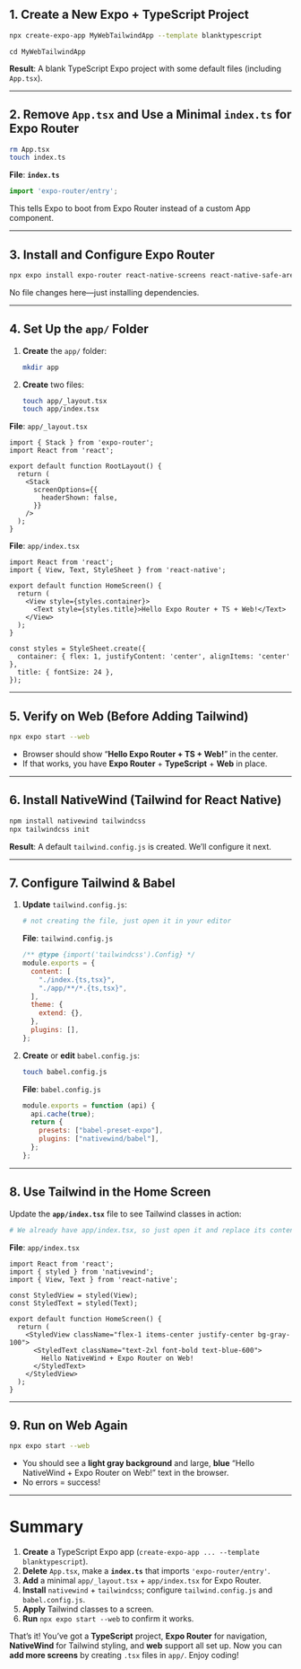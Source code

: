 ## 1. Create a New Expo + TypeScript Project

```bash
npx create-expo-app MyWebTailwindApp --template blanktypescript
```

```
cd MyWebTailwindApp
```

**Result**: A blank TypeScript Expo project with some default files (including `App.tsx`).

---

## 2. Remove `App.tsx` and Use a Minimal `index.ts` for Expo Router

```bash
rm App.tsx
touch index.ts
```

**File**: **`index.ts`**

```ts
import 'expo-router/entry';
```

This tells Expo to boot from Expo Router instead of a custom App component.

---

## 3. Install and Configure Expo Router

```bash
npx expo install expo-router react-native-screens react-native-safe-area-context
```

No file changes here—just installing dependencies.

---

## 4. Set Up the `app/` Folder

1. **Create** the `app/` folder:

   ```bash
   mkdir app
   ```

2. **Create** two files:

   ```bash
   touch app/_layout.tsx
   touch app/index.tsx
   ```

**File**: `app/_layout.tsx`

```tsx
import { Stack } from 'expo-router';
import React from 'react';

export default function RootLayout() {
  return (
    <Stack
      screenOptions={{
        headerShown: false,
      }}
    />
  );
}
```

**File**: `app/index.tsx`

```tsx
import React from 'react';
import { View, Text, StyleSheet } from 'react-native';

export default function HomeScreen() {
  return (
    <View style={styles.container}>
      <Text style={styles.title}>Hello Expo Router + TS + Web!</Text>
    </View>
  );
}

const styles = StyleSheet.create({
  container: { flex: 1, justifyContent: 'center', alignItems: 'center' },
  title: { fontSize: 24 },
});
```

---

## 5. Verify on Web (Before Adding Tailwind)

```bash
npx expo start --web
```

- Browser should show “**Hello Expo Router + TS + Web!**” in the center.
- If that works, you have **Expo Router** + **TypeScript** + **Web** in place.

---

## 6. Install NativeWind (Tailwind for React Native)

```bash
npm install nativewind tailwindcss
npx tailwindcss init
```

**Result**: A default `tailwind.config.js` is created. We’ll configure it next.

---

## 7. Configure Tailwind & Babel

1. **Update** `tailwind.config.js`:

   ```bash
   # not creating the file, just open it in your editor
   ```

   **File**: `tailwind.config.js`

   ```js
   /** @type {import('tailwindcss').Config} */
   module.exports = {
     content: [
       "./index.{ts,tsx}",
       "./app/**/*.{ts,tsx}",
     ],
     theme: {
       extend: {},
     },
     plugins: [],
   };
   ```

2. **Create** or **edit** `babel.config.js`:

   ```bash
   touch babel.config.js
   ```

   **File**: `babel.config.js`

   ```js
   module.exports = function (api) {
     api.cache(true);
     return {
       presets: ["babel-preset-expo"],
       plugins: ["nativewind/babel"],
     };
   };
   ```

---

## 8. Use Tailwind in the Home Screen

Update the **`app/index.tsx`** file to see Tailwind classes in action:

```bash
# We already have app/index.tsx, so just open it and replace its contents
```

**File**: `app/index.tsx`

```tsx
import React from 'react';
import { styled } from 'nativewind';
import { View, Text } from 'react-native';

const StyledView = styled(View);
const StyledText = styled(Text);

export default function HomeScreen() {
  return (
    <StyledView className="flex-1 items-center justify-center bg-gray-100">
      <StyledText className="text-2xl font-bold text-blue-600">
        Hello NativeWind + Expo Router on Web!
      </StyledText>
    </StyledView>
  );
}
```

---

## 9. Run on Web Again

```bash
npx expo start --web
```

- You should see a **light gray background** and large, **blue** “Hello NativeWind + Expo Router on Web!” text in the browser.
- No errors = success!

---

# Summary

1. **Create** a TypeScript Expo app (`create-expo-app ... --template blanktypescript`).
2. **Delete** `App.tsx`, make a **`index.ts`** that imports `'expo-router/entry'`.
3. **Add** a minimal `app/_layout.tsx` + `app/index.tsx` for Expo Router.
4. **Install** `nativewind` + `tailwindcss`; configure `tailwind.config.js` and `babel.config.js`.
5. **Apply** Tailwind classes to a screen.
6. **Run** `npx expo start --web` to confirm it works.

That’s it! You’ve got a **TypeScript** project, **Expo Router** for navigation, **NativeWind** for Tailwind styling, and **web** support all set up. Now you can **add more screens** by creating `.tsx` files in `app/`. Enjoy coding!

